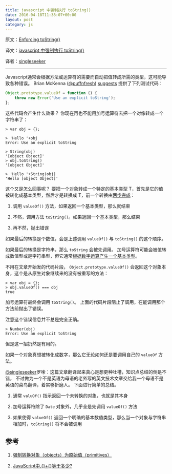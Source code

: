 ```yaml
---
title: javascript 中强制执行 toString()
date: 2016-04-18T11:38:07+00:00
layout: post
category: js
---
```

原文：[Enforcing toString()](http://www.2ality.com/2013/04/enforcing-tostring.html)

译文：[javascript 中强制执行 toString()](http://justjavac.com/javascript/2013/04/24/javascript-enforcing-the-function-tostring.html)

译者：[singleseeker](http://weibo.com/singleseeker)

----------------------------------------------------

Javascript通常会根据方法或运算符的需要而自动把值转成所需的类型，这可能导致各种错误。
Brian McKenna ([@puffnfresh][puffnfresh]) [suggests][] 提供了下列测试代码：

[puffnfresh]: https://twitter.com/puffnfresh
[suggests]: https://twitter.com/puffnfresh/status/316630924198572032

```javascript
Object.prototype.valueOf = function () {
	throw new Error('Use an explicit toString');
};
```

这些代码会产生什么效果？
你现在再也不能用加号运算符去把一个对像转成一个字符串了：

    > var obj = {};

    > 'Hello '+obj
    Error: Use an explicit toString

    > String(obj)
    '[object Object]'
    > obj.toString()
    '[object Object]'

    > 'Hello '+String(obj)
    'Hello [object Object]'
    
这个又是怎么回事呢？
要把一个对象转成一个特定的基本类型 T，首先是它的值被转化成基本类型，然后才是转换成 T，前一个转换由[两步完成][1]：    

1. 调用 `valueOf()` 方法，如果返回一个基本类型，那么就结束

2. 不然，调用方法 `toString()`。如果返回一个基本类型，那么结束

3. 再不然，抛出错误

如果最后的转换是个数值，会是上述调用 `valueOf()` 与 `toString()` 的这个顺序。

如果最后的转换是字符串，那么 `toString` 会被先调用。
加号运算符可能会被值转成数值型或是字符串型，但它通常[根据数字运算产生一个基本类型][2]。

不用在文章开始发的代码片段， `Object.prototype.valueOf()` 会返回这个对象本身，这个是从原生对象继续来的没有被重写的方法：

    > var obj = {};
    > obj.valueOf() === obj
    true
    
加号运算符最终会调用 `toString()`。
上面的代码片段阻止了调用，在能调用那个方法前抛出了错误。

注意这个错误信息并不总是完全正确。

    > Number(obj)
    Error: Use an explicit toString

但是这一招扔然是有用的。

如果一个对象真想被转化成数字，那么它无论如何还是要调用自己的 `valueOf` 方法。

[@singleseeker](http://weibo.com/singleseeker)罗嗦：这篇文章翻译起来真心是想更种吐槽，知识点总结的倒是不错，
不过做为一个不是英语为母语的老外写的英文技术文章交给我一个母语不是英语的菜鸟翻译，着实够折磨人。
下面进行简单的总结。

1. 通常 `valuOf()` 指示返回一个未转换的对象，也就是其本身

2. 加号运算符除了 `Date` 对象外，几乎全是先调用 `valueOf()` 方法

3. 如果使得 `valueOf()` 返回一个明确的基本数值类型，那么当一个对象与字符串相加时，`toString()` 将不会被调用

## 参考

1. [强制转换对象（objects）为原始值（primitives）][1]

2. [JavaScript中,{}+{}等于多少?][2]

[1]: http://justjavac.com/javascript/2013/04/22/javascript-coercing-objects-to-primitives.html "强制转换对象（objects）为原始值（primitives）"
[2]: http://justjavac.com/javascript/2012/12/20/object-plus-object.html "JavaScript中,{}+{}等于多少?"

